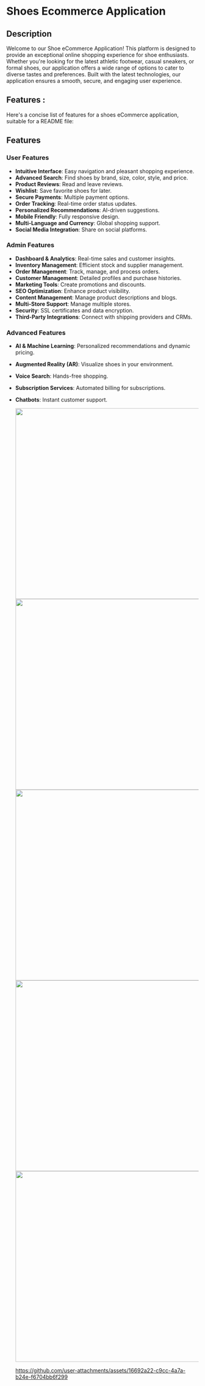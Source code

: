 # Shoes Ecommerce Application

## Description 
Welcome to our Shoe eCommerce Application! This platform is designed to provide an exceptional online shopping experience for shoe enthusiasts. Whether you're looking for the latest athletic footwear, casual sneakers, or formal shoes, our application offers a wide range of options to cater to diverse tastes and preferences. Built with the latest technologies, our application ensures a smooth, secure, and engaging user experience.

## Features :

Here's a concise list of features for a shoes eCommerce application, suitable for a README file:

## Features

### User Features
- **Intuitive Interface**: Easy navigation and pleasant shopping experience.
- **Advanced Search**: Find shoes by brand, size, color, style, and price.
- **Product Reviews**: Read and leave reviews.
- **Wishlist**: Save favorite shoes for later.
- **Secure Payments**: Multiple payment options.
- **Order Tracking**: Real-time order status updates.
- **Personalized Recommendations**: AI-driven suggestions.
- **Mobile Friendly**: Fully responsive design.
- **Multi-Language and Currency**: Global shopping support.
- **Social Media Integration**: Share on social platforms.

### Admin Features
- **Dashboard & Analytics**: Real-time sales and customer insights.
- **Inventory Management**: Efficient stock and supplier management.
- **Order Management**: Track, manage, and process orders.
- **Customer Management**: Detailed profiles and purchase histories.
- **Marketing Tools**: Create promotions and discounts.
- **SEO Optimization**: Enhance product visibility.
- **Content Management**: Manage product descriptions and blogs.
- **Multi-Store Support**: Manage multiple stores.
- **Security**: SSL certificates and data encryption.
- **Third-Party Integrations**: Connect with shipping providers and CRMs.



### Advanced Features
- **AI & Machine Learning**: Personalized recommendations and dynamic pricing.
- **Augmented Reality (AR)**: Visualize shoes in your environment.
- **Voice Search**: Hands-free shopping.
- **Subscription Services**: Automated billing for subscriptions.
- **Chatbots**: Instant customer support.

  <div>
    <img src= "https://github.com/user-attachments/assets/3208c8df-c2d9-46c5-9dd4-721829ffda48"  height =500px>
    <img src= "https://github.com/user-attachments/assets/fa6500b1-7d97-417d-a6af-b6897e681be2"  height =500px> 
    <img src= "https://github.com/user-attachments/assets/4a5b6be5-34f5-4fd0-8715-f81e7377dd07"  height =500px>
    <img src= "https://github.com/user-attachments/assets/99619de3-9923-49d2-8bec-ea74024e03ea"  height =500px> 
    <img src= "https://github.com/user-attachments/assets/290c1658-06cc-4170-adac-0201e0d34764"  height =500px>

    https://github.com/user-attachments/assets/16692a22-c9cc-4a7a-b24e-f6704bb6f299
  </div>
  

